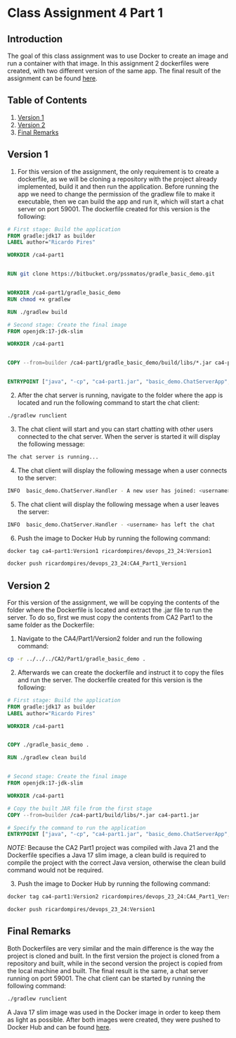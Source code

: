 # Class Assignment 4 Part 1

## Introduction

The goal of this class assignment was to use Docker to create an image and run a container with that image. In this
assignment 2 dockerfiles were created, with two different version of the same app.
The final result of the assignment can be found [here](https://github.com/RicardoMPires/DevOps-23-24--PSM-1231857-).

## Table of Contents

1. [Version 1](#Version-1)
2. [Version 2](#Version-2)
3. [Final Remarks](#Final-Remarks)

## Version 1

1. For this version of the assignment, the only requirement is to create a dockerfile, as we will be cloning a
   repository with the project already implemented, build it and then run the application.
   Before running the app we need to change the permission of the gradlew file to make it executable, then we can build
   the app and run it, which will start a chat server on port 59001.
   The dockerfile created for this version is the following:

```dockerfile
# First stage: Build the application
FROM gradle:jdk17 as builder
LABEL author="Ricardo Pires"

WORKDIR /ca4-part1


RUN git clone https://bitbucket.org/pssmatos/gradle_basic_demo.git


WORKDIR /ca4-part1/gradle_basic_demo
RUN chmod +x gradlew

RUN ./gradlew build

# Second stage: Create the final image
FROM openjdk:17-jdk-slim

WORKDIR /ca4-part1


COPY --from=builder /ca4-part1/gradle_basic_demo/build/libs/*.jar ca4-part1.jar


ENTRYPOINT ["java", "-cp", "ca4-part1.jar", "basic_demo.ChatServerApp", "59001"]
```

2. After the chat server is running, navigate to the folder where the app is located and run the following command to
   start the chat client:

```bash
./gradlew runclient
```

3. The chat client will start and you can start chatting with other users connected to the chat server. When the server
   is started it will display the following message:

```bash
The chat server is running...
```

4. The chat client will display the following message when a user connects to the server:

```bash
INFO  basic_demo.ChatServer.Handler - A new user has joined: <username>
```

5. The chat client will display the following message when a user leaves the server:

```bash
INFO  basic_demo.ChatServer.Handler - <username> has left the chat
```

6. Push the image to Docker Hub by running the following command:

```bash
docker tag ca4-part1:Version1 ricardompires/devops_23_24:Version1
```

```bash
docker push ricardompires/devops_23_24:CA4_Part1_Version1
```

## Version 2

For this version of the assignment, we will be copying the contents of the folder where the Dockerfile is located and
extract the .jar file to run the server. To do so, first we must copy the contents from CA2 Part1 to the same folder as
the Dockerfile:

1. Navigate to the CA4/Part1/Version2 folder and run the following command:

```bash
cp -r ../../../CA2/Part1/gradle_basic_demo .
```

2. Afterwards we can create the dockerfile and instruct it to copy the files and run the server. The dockerfile created
   for this version is the following:

```dockerfile
# First stage: Build the application
FROM gradle:jdk17 as builder
LABEL author="Ricardo Pires"

WORKDIR /ca4-part1


COPY ./gradle_basic_demo .

RUN ./gradlew clean build


# Second stage: Create the final image
FROM openjdk:17-jdk-slim

WORKDIR /ca4-part1

# Copy the built JAR file from the first stage
COPY --from=builder /ca4-part1/build/libs/*.jar ca4-part1.jar

# Specify the command to run the application
ENTRYPOINT ["java", "-cp", "ca4-part1.jar", "basic_demo.ChatServerApp", "59001"]
```

*NOTE:* Because the CA2 Part1 project was compiled with Java 21 and the Dockerfile specifies a Java 17 slim image, a
clean build is required to compile the project with the correct Java version, otherwise the clean build command would
not be required.

3. Push the image to Docker Hub by running the following command:

```bash
docker tag ca4-part1:Version2 ricardompires/devops_23_24:CA4_Part1_Version2
```

```bash
docker push ricardompires/devops_23_24:Version1
```

## Final Remarks

Both Dockerfiles are very similar and the main difference is the way the project is cloned and built. In the first
version the project is cloned from a repository and built, while in the second version the project is copied from the
local machine and built. The final result is the same, a chat server running on port 59001. The chat client can be
started by running the following command:

```bash
./gradlew runclient
```

A Java 17 slim image was used in the Docker image in order to keep them as light as possible.
After both images were created, they were pushed to Docker Hub and can be
found [here](https://hub.docker.com/repository/docker/ricardompires/devops_23_24/general).



